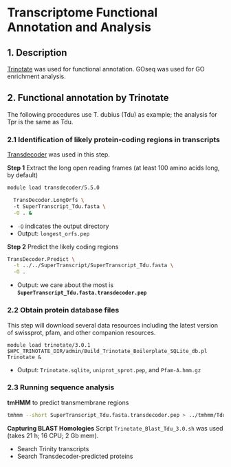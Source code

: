 # Transcriptome Functional Annotation and Analysis
## 1. Description
[Trinotate](https://github.com/Trinotate/Trinotate.github.io/wiki) was used for functional annotation. GOseq was used for GO enrichment analysis.

## 2. Functional annotation by Trinotate
The following procedures use T. dubius (Tdu) as example; the analysis for Tpr is the same as Tdu.
### 2.1 Identification of likely protein-coding regions in transcripts
[Transdecoder](https://github.com/TransDecoder/TransDecoder/wiki) was used in this step.

**Step 1** Extract the long open reading frames (at least 100 amino acids long, by default)
  ```bash
  module load transdecoder/5.5.0
  
    TransDecoder.LongOrfs \ 
    -t SuperTranscript_Tdu.fasta \
    -O . &
  ```
  
  - `-O` indicates the output directory
  - Output: `longest_orfs.pep`

**Step 2** Predict the likely coding regions
```bash
TransDecoder.Predict \
  -t ../../SuperTranscript/SuperTranscript_Tdu.fasta \
  -O .
```

  - Output: we care about the most is **`SuperTranscript_Tdu.fasta.transdecoder.pep`**

### 2.2 Obtain protein database files
This step will download several data resources including the latest version of swissprot, pfam, and other companion resources.
```
module load trinotate/3.0.1
$HPC_TRINOTATE_DIR/admin/Build_Trinotate_Boilerplate_SQLite_db.pl  Trinotate &
```
  - Output: `Trinotate.sqlite`, `uniprot_sprot.pep`, and `Pfam-A.hmm.gz`

### 2.3 Running sequence analysis
**tmHMM** to predict transmembrane regions
```bash
tmhmm --short SuperTranscript_Tdu.fasta.transdecoder.pep > ../tmhmm/Tdu_tmhmm.out
```
**Capturing BLAST Homologies**
Script `Trinotate_Blast_Tdu_3.0.sh` was used (takes 21 h; 16 CPU; 2 Gb mem).
  - Search Trinity transcripts
  - Search Transdecoder-predicted proteins






